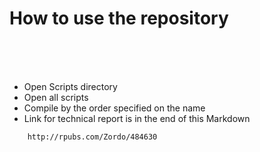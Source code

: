 # How to use the repository 



 <!DOCTYPE html>

<html>

</br>
</br>
</br>

<body>

 <ul>
  <li>Open Scripts directory</li>
  <li>Open all scripts</li>
  <li>Compile by the order specified on the name </li>
  <li>Link for technical report is in the end of this Markdown</li>	
</ul> 


		http://rpubs.com/Zordo/484630

</body>




</html> 
